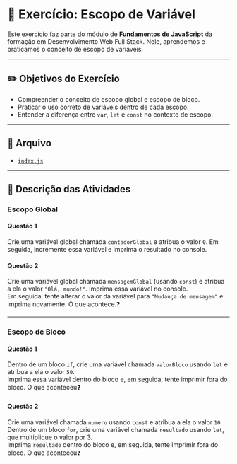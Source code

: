 # 🚀 Exercício: Escopo de Variável

Este exercício faz parte do módulo de **Fundamentos de JavaScript** da formação em Desenvolvimento Web Full Stack. Nele, aprendemos e praticamos o conceito de escopo de variáveis.

---

## ✏️ Objetivos do Exercício

- Compreender o conceito de escopo global e escopo de bloco.
- Praticar o uso correto de variáveis dentro de cada escopo.
- Entender a diferença entre `var`, `let` e `const` no contexto de escopo.

---

## 📂 Arquivo

- [`index.js`](./index.js)

---

## 📌 Descrição das Atividades

### Escopo Global

#### Questão 1

Crie uma variável global chamada `contadorGlobal` e atribua o valor `0`. Em seguida, incremente essa variável e imprima o resultado no console.

#### Questão 2

Crie uma variável global chamada `mensagemGlobal` (usando `const`) e atribua a ela o valor `"Olá, mundo!"`. Imprima essa variável no console.  
Em seguida, tente alterar o valor da variável para `"Mudança de mensagem"` e imprima novamente. O que acontece.❓

---

### Escopo de Bloco

#### Questão 1

Dentro de um bloco `if`, crie uma variável chamada `valorBloco` usando `let` e atribua a ela o valor `50`.  
Imprima essa variável dentro do bloco e, em seguida, tente imprimir fora do bloco. O que aconteceu❓

#### Questão 2

Crie uma variável chamada `numero` usando `const` e atribua a ela o valor `10`.  
Dentro de um bloco `for`, crie uma variável chamada `resultado` usando `let`, que multiplique o valor por 3.  
Imprima `resultado` dentro do bloco e, em seguida, tente imprimir fora do bloco. O que aconteceu❓
